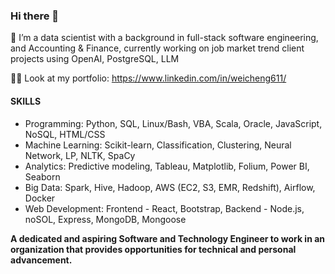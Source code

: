 ### Hi there 👋



🔭 I’m a data scientist with a background in full-stack software engineering, and Accounting & Finance, currently working on job market trend client projects using OpenAI, PostgreSQL, LLM


👨‍💻 Look at my portfolio: https://www.linkedin.com/in/weicheng611/


#### SKILLS
* Programming: Python, SQL, Linux/Bash, VBA, Scala, Oracle, JavaScript, NoSQL, HTML/CSS
* Machine Learning: Scikit-learn, Classification, Clustering, Neural Network, LP, NLTK, SpaCy
* Analytics: Predictive modeling, Tableau, Matplotlib, Folium, Power BI, Seaborn
* Big Data: Spark, Hive, Hadoop, AWS (EC2, S3, EMR, Redshift), Airflow, Docker
* Web Development: Frontend - React, Bootstrap, Backend - Node.js, noSOL, Express, MongoDB, Mongoose

****A dedicated and aspiring Software and Technology Engineer to work in
an organization that provides opportunities for technical and personal advancement.****

